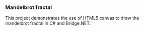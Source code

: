 ### Mandelbrot fractal

This project demonstrates the use of HTML5 canvas to draw the mandelbrot fractal in C# and Bridge.NET. 
